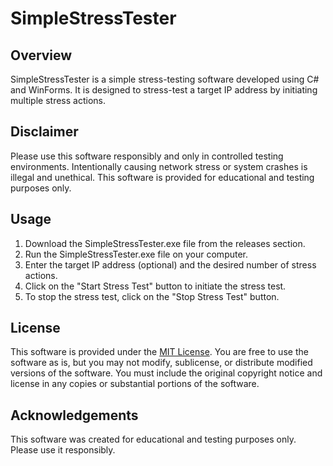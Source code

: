 # SimpleStressTester

## Overview

SimpleStressTester is a simple stress-testing software developed using C# and WinForms. It is designed to stress-test a target IP address by initiating multiple stress actions.

## Disclaimer

Please use this software responsibly and only in controlled testing environments. Intentionally causing network stress or system crashes is illegal and unethical. This software is provided for educational and testing purposes only.

## Usage

1. Download the SimpleStressTester.exe file from the releases section.
2. Run the SimpleStressTester.exe file on your computer.
3. Enter the target IP address (optional) and the desired number of stress actions.
4. Click on the "Start Stress Test" button to initiate the stress test.
5. To stop the stress test, click on the "Stop Stress Test" button.

## License

This software is provided under the [MIT License](LICENSE). You are free to use the software as is, but you may not modify, sublicense, or distribute modified versions of the software. You must include the original copyright notice and license in any copies or substantial portions of the software.

## Acknowledgements

This software was created for educational and testing purposes only. Please use it responsibly.

